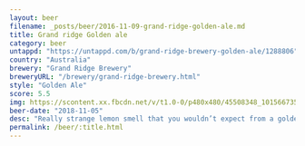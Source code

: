 ```yaml
---
layout: beer
filename: _posts/beer/2016-11-09-grand-ridge-golden-ale.md
title: Grand ridge Golden ale
category: beer
untappd: "https://untappd.com/b/grand-ridge-brewery-golden-ale/1288806"
country: "Australia"
brewery: "Grand Ridge Brewery"
breweryURL: "/brewery/grand-ridge-brewery.html"
style: "Golden Ale"
score: 5.5
img: https://scontent.xx.fbcdn.net/v/t1.0-0/p480x480/45508348_10156673534628745_6735294845172056064_n.jpg?_nc_cat=110&_nc_ht=scontent.xx&oh=a41194c51b5285a0139a2e95faed603b&oe=5CA77753
beer-date: "2018-11-05"
desc: "Really strange lemon smell that you wouldn’t expect from a golden ale. The flavour has something strange as well but it feels lost as to what it wants to be"
permalink: /beer/:title.html
---
```

